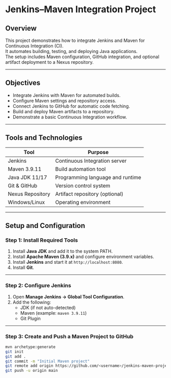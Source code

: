 # Jenkins–Maven Integration Project

## Overview
This project demonstrates how to integrate Jenkins and Maven for Continuous Integration (CI).  
It automates building, testing, and deploying Java applications.  
The setup includes Maven configuration, GitHub integration, and optional artifact deployment to a Nexus repository.

---

## Objectives
- Integrate Jenkins with Maven for automated builds.
- Configure Maven settings and repository access.
- Connect Jenkins to GitHub for automatic code fetching.
- Build and deploy Maven artifacts to a repository.
- Demonstrate a basic Continuous Integration workflow.

---

## Tools and Technologies
| Tool | Purpose |
|------|----------|
| Jenkins | Continuous Integration server |
| Maven 3.9.11 | Build automation tool |
| Java JDK 11/17 | Programming language and runtime |
| Git & GitHub | Version control system |
| Nexus Repository | Artifact repository (optional) |
| Windows/Linux | Operating environment |

---

## Setup and Configuration

### Step 1: Install Required Tools
1. Install **Java JDK** and add it to the system PATH.
2. Install **Apache Maven (3.9.x)** and configure environment variables.
3. Install **Jenkins** and start it at `http://localhost:8080`.
4. Install **Git**.

---

### Step 2: Configure Jenkins
1. Open **Manage Jenkins → Global Tool Configuration**.
2. Add the following:
   - JDK (if not auto-detected)
   - Maven (example: `maven 3.9.11`)
   - Git Plugin

---

### Step 3: Create and Push a Maven Project to GitHub
```bash
mvn archetype:generate
git init
git add .
git commit -m "Initial Maven project"
git remote add origin https://github.com/<username>/jenkins-maven-project.git
git push -u origin main
